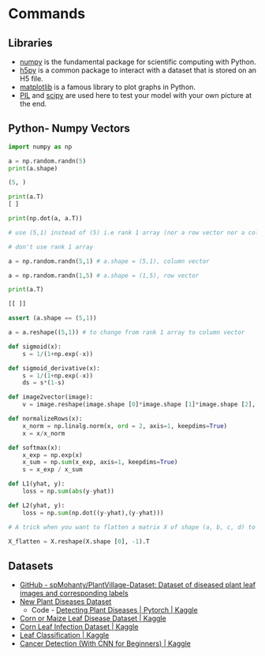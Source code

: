 # Commands

## Libraries

- [numpy](https://idrgfain.labs.coursera.org/notebooks/Week%202/Logistic%20Regression%20as%20a%20Neural%20Network/www.numpy.org) is the fundamental package for scientific computing with Python.
- [h5py](http://www.h5py.org/) is a common package to interact with a dataset that is stored on an H5 file.
- [matplotlib](http://matplotlib.org/) is a famous library to plot graphs in Python.
- [PIL](http://www.pythonware.com/products/pil/) and [scipy](https://www.scipy.org/) are used here to test your model with your own picture at the end.

## Python- Numpy Vectors

```python
import numpy as np

a = np.random.randn(5)
print(a.shape)

(5, )

print(a.T)
[ ]

print(np.dot(a, a.T))

# use (5,1) instead of (5) i.e rank 1 array (nor a row vector nor a column vector)

# don't use rank 1 array

a = np.random.randn(5,1) # a.shape = (5,1), column vector

a = np.random.randn(1,5) # a.shape = (1,5), row vector

print(a.T)

[[ ]]

assert (a.shape == (5,1))

a = a.reshape((5,1)) # to change from rank 1 array to column vector

def sigmoid(x):
    s = 1/(1+np.exp(-x))

def sigmoid_derivative(x):
    s = 1/(1+np.exp(-x))
    ds = s*(1-s)

def image2vector(image):
    v = image.reshape(image.shape [0]*image.shape [1]*image.shape [2], 1)

def normalizeRows(x):
    x_norm = np.linalg.norm(x, ord = 2, axis=1, keepdims=True)
    x = x/x_norm

def softmax(x):
    x_exp = np.exp(x)
    x_sum = np.sum(x_exp, axis=1, keepdims=True)
    s = x_exp / x_sum

def L1(yhat, y):
    loss = np.sum(abs(y-yhat))

def L2(yhat, y):
    loss = np.sum(np.dot((y-yhat),(y-yhat)))

# A trick when you want to flatten a matrix X of shape (a, b, c, d) to a matrix X_flatten of shape (b∗∗c∗∗d, a) is to use:

X_flatten = X.reshape(X.shape [0], -1).T
```

## Datasets

- [GitHub - spMohanty/PlantVillage-Dataset: Dataset of diseased plant leaf images and corresponding labels](https://github.com/spMohanty/PlantVillage-Dataset)
- [New Plant Diseases Dataset](https://www.kaggle.com/datasets/vipoooool/new-plant-diseases-dataset/data)
	- Code - [Detecting Plant Diseases | Pytorch | Kaggle](https://www.kaggle.com/code/youssefelbadry10/detecting-plant-diseases-pytorch)
- [Corn or Maize Leaf Disease Dataset | Kaggle](https://www.kaggle.com/datasets/smaranjitghose/corn-or-maize-leaf-disease-dataset/data)
- [Corn Leaf Infection Dataset | Kaggle](https://www.kaggle.com/datasets/qramkrishna/corn-leaf-infection-dataset)
- [Leaf Classification | Kaggle](https://www.kaggle.com/c/leaf-classification/data)
- [Cancer Detection (With CNN for Beginners) | Kaggle](https://www.kaggle.com/code/akarshu121/cancer-detection-with-cnn-for-beginners)
